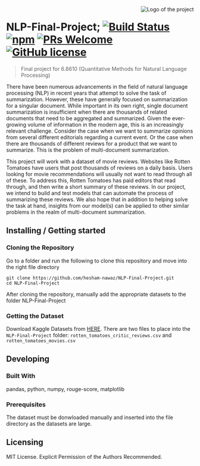 <img src="https://venturebeat.com/wp-content/uploads/2018/09/natural-language-processing-e1572968977211.jpg" alt="Logo of the project" align="right">

# NLP-Final-Project; [![Build Status](https://img.shields.io/travis/npm/npm/latest.svg?style=flat-square)](https://travis-ci.org/npm/npm) [![npm](https://img.shields.io/npm/v/npm.svg?style=flat-square)](https://www.npmjs.com/package/npm) [![PRs Welcome](https://img.shields.io/badge/PRs-welcome-brightgreen.svg?style=flat-square)](http://makeapullrequest.com) [![GitHub license](https://img.shields.io/badge/license-MIT-blue.svg?style=flat-square)](https://github.com/your/your-project/blob/master/LICENSE)
> Final project for 6.8610 (Quantitative Methods for Natural Language Processing)

There have been numerous advancements in the field of natural language processing (NLP) in
recent years that attempt to solve the task of summarization. However, these have generally
focused on summarization for a singular document. While important in its own right, single
document summarization is insufficient when there are thousands of related documents that need
to be aggregated and summarized. Given the ever-growing volume of information in the modern
age, this is an increasingly relevant challenge. Consider the case when we want to summarize
opinions from several different editorials regarding a current event. Or the case when there are
thousands of different reviews for a product that we want to summarize. This is the problem of
multi-document summarization.

This project will work with a dataset of movie reviews. Websites like Rotten Tomatoes have
users that post thousands of reviews on a daily basis. Users looking for movie recommendations
will usually not want to read through all of these. To address this, Rotten Tomatoes has paid
editors that read through, and then write a short summary of these reviews. In our project, we
intend to build and test models that can automate the process of summarizing these reviews. We
also hope that in addition to helping solve the task at hand, insights from our model(s) can be
applied to other similar problems in the realm of multi-document summarization.

## Installing / Getting started

### Cloning the Repository 

Go to a folder and run the following to clone this repository and move into the right file directory

```shell
git clone https://github.com/hesham-nawaz/NLP-Final-Project.git
cd NLP-Final-Project
```

After cloning the repository, manually add the appropriate datasets to the folder NLP-Final-Project

### Getting the Dataset 

Download Kaggle Datasets from [HERE](https://www.kaggle.com/datasets/stefanoleone992/rotten-tomatoes-movies-and-critic-reviews-dataset). 
There are two files to place into the `NLP-Final-Project` folder: `rotten_tomatoes_critic_reviews.csv` and `rotten_tomatoes_movies.csv`

## Developing

### Built With
pandas, python, numpy, rouge-score, matplotlib

### Prerequisites

The dataset must be donwloaded manually and inserted into the file directory as the datasets are large.

## Licensing

MIT License. Explicit Permission of the Authors Recommended.
